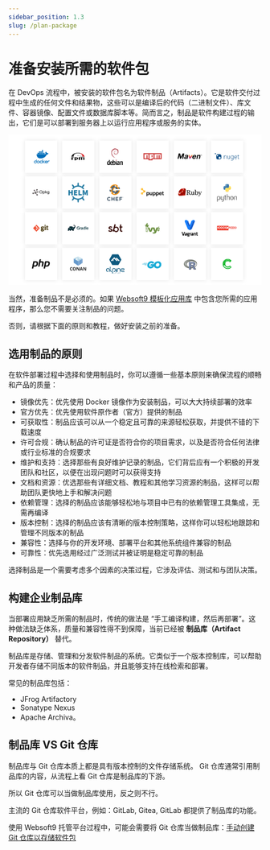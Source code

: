 ```yaml
---
sidebar_position: 1.3
slug: /plan-package
---
```


# 准备安装所需的软件包

在 DevOps 流程中，被安装的软件包名为软件制品（Artifacts）。它是软件交付过程中生成的任何文件和结果物，这些可以是编译后的代码（二进制文件）、库文件、容器镜像、配置文件或数据库脚本等。简而言之，制品是软件构建过程的输出，它们是可以部署到服务器上以运行应用程序或服务的实体。

![](./assets/websoft9-artifactorys.png)

当然，准备制品不是必须的。如果 [Websoft9 模板化应用库](appstore) 中包含您所需的应用程序，那么您不需要关注制品的问题。     

否则，请根据下面的原则和教程，做好安装之前的准备。  

## 选用制品的原则

在软件部署过程中选择和使用制品时，你可以遵循一些基本原则来确保流程的顺畅和产品的质量：

- 镜像优先：优先使用 Docker 镜像作为安装制品，可以大大持续部署的效率
- 官方优先：优先使用软件原作者（官方）提供的制品
- 可获取性：制品应该可以从一个稳定且可靠的来源轻松获取，并提供不错的下载速度
- 许可合规：确认制品的许可证是否符合你的项目需求，以及是否符合任何法律或行业标准的合规要求
- 维护和支持：选择那些有良好维护记录的制品，它们背后应有一个积极的开发团队和社区，以便在出现问题时可以获得支持
- 文档和资源：优选那些有详细文档、教程和其他学习资源的制品，这样可以帮助团队更快地上手和解决问题
- 依赖管理：选择的制品应该能够轻松地与项目中已有的依赖管理工具集成，无需再编译
- 版本控制：选择的制品应该有清晰的版本控制策略，这样你可以轻松地跟踪和管理不同版本的制品
- 兼容性：选择与你的开发环境、部署平台和其他系统组件兼容的制品
- 可靠性：优先选用经过广泛测试并被证明是稳定可靠的制品

选择制品是一个需要考虑多个因素的决策过程，它涉及评估、测试和与团队决策。  


## 构建企业制品库

当部署应用缺乏所需的制品时，传统的做法是 “手工编译构建，然后再部署”。这种做法缺乏体系，质量和兼容性得不到保障，当前已经被 **制品库（Artifact Repository）** 替代。  

制品库是存储、管理和分发软件制品的系统。它类似于一个版本控制库，可以帮助开发者存储不同版本的软件制品，并且能够支持在线检索和部署。  

常见的制品库包括：

- JFrog Artifactory
- Sonatype Nexus
- Apache Archiva。

## 制品库 VS Git 仓库

制品库与 Git 仓库本质上都是具有版本控制的文件存储系统。 Git 仓库通常引用制品库的内容，从流程上看 Git 仓库是制品库的下游。  

所以 Git 仓库可以当做制品库使用，反之则不行。     

主流的 Git 仓库软件平台，例如：GitLab, Gitea, GitLab 都提供了制品库的功能。  

使用 Websoft9 托管平台过程中，可能会需要将 Git 仓库当做制品库：[手动创建 Git 仓库以存储软件包](./plan-git#create)
